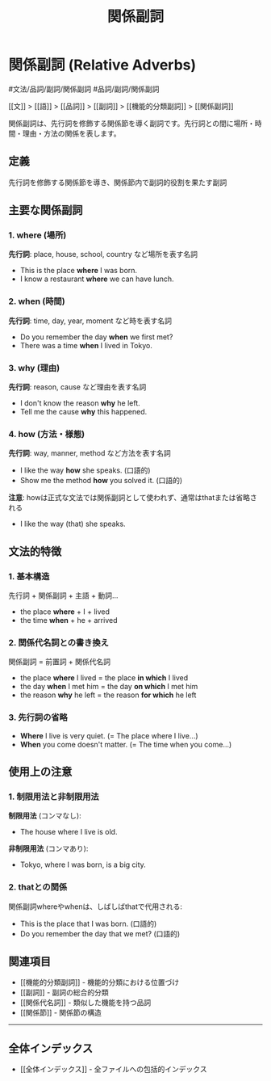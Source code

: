 ﻿---
title: 関係副詞
tags:
  - "#品詞"
  - "#品詞/副詞"
  - "#文法/関係節"
---

# 関係副詞 (Relative Adverbs)

#文法/品詞/副詞/関係副詞
#品詞/副詞/関係副詞

[[文]] > [[語]] > [[品詞]] > [[副詞]] > [[機能的分類副詞]] > [[関係副詞]]

関係副詞は、先行詞を修飾する関係節を導く副詞です。先行詞との間に場所・時間・理由・方法の関係を表します。

## 定義
先行詞を修飾する関係節を導き、関係節内で副詞的役割を果たす副詞

## 主要な関係副詞

### 1. where (場所)
**先行詞**: place, house, school, country など場所を表す名詞
- This is the place **where** I was born.
- I know a restaurant **where** we can have lunch.

### 2. when (時間)
**先行詞**: time, day, year, moment など時を表す名詞
- Do you remember the day **when** we first met?
- There was a time **when** I lived in Tokyo.

### 3. why (理由)
**先行詞**: reason, cause など理由を表す名詞
- I don't know the reason **why** he left.
- Tell me the cause **why** this happened.

### 4. how (方法・様態)
**先行詞**: way, manner, method など方法を表す名詞
- I like the way **how** she speaks. (口語的)
- Show me the method **how** you solved it. (口語的)

**注意**: howは正式な文法では関係副詞として使われず、通常はthatまたは省略される
- I like the way (that) she speaks.

## 文法的特徴

### 1. 基本構造
先行詞 + 関係副詞 + 主語 + 動詞...
- the place **where** + I + lived
- the time **when** + he + arrived

### 2. 関係代名詞との書き換え
関係副詞 = 前置詞 + 関係代名詞
- the place **where** I lived = the place **in which** I lived
- the day **when** I met him = the day **on which** I met him
- the reason **why** he left = the reason **for which** he left

### 3. 先行詞の省略
- **Where** I live is very quiet. (= The place where I live...)
- **When** you come doesn't matter. (= The time when you come...)

## 使用上の注意

### 1. 制限用法と非制限用法
**制限用法** (コンマなし):
- The house where I live is old.

**非制限用法** (コンマあり):
- Tokyo, where I was born, is a big city.

### 2. thatとの関係
関係副詞whereやwhenは、しばしばthatで代用される:
- This is the place that I was born. (口語的)
- Do you remember the day that we met? (口語的)

## 関連項目
- [[機能的分類副詞]] - 機能的分類における位置づけ
- [[副詞]] - 副詞の総合的分類
- [[関係代名詞]] - 類似した機能を持つ品詞
- [[関係節]] - 関係節の構造 

---

## 全体インデックス
- [[全体インデックス]] - 全ファイルへの包括的インデックス 
